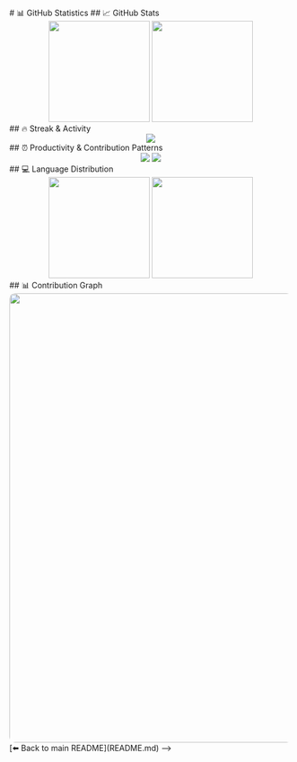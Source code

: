 <!-->

# 📊 GitHub Statistics

## 📈 GitHub Stats
<div align="center">
 <img height="180em" src="https://github-readme-stats.vercel.app/api?username=s009900&show_icons=true&theme=dracula&include_all_commits=true" />
 <img height="180em" src="https://github-readme-stats.vercel.app/api/top-langs/?username=s009900&theme=dracula&layout=compact" />
</div>

## 🔥 Streak & Activity
<div align="center">
 <img src="https://github-readme-streak-stats.herokuapp.com/?user=s009900&theme=dracula" />
</div>

## ⏰ Productivity & Contribution Patterns
<div align="center">
 <img src="http://github-profile-summary-cards.vercel.app/api/cards/productive-time?username=s009900&theme=dracula" />
 <img src="https://github-profile-summary-cards.vercel.app/api/cards/profile-details?username=s009900&theme=dracula" />
</div>

## 💻 Language Distribution
<div align="center">
 <img height="180em" src="https://github-profile-summary-cards.vercel.app/api/cards/repos-per-language?username=s009900&theme=dracula" />
 <img height="180em" src="https://github-profile-summary-cards.vercel.app/api/cards/most-commit-language?username=s009900&theme=dracula" />
</div>

## 📊 Contribution Graph
<div align="center">
 <img src="https://github-readme-activity-graph.vercel.app/graph?username=s009900&theme=dracula&bg_color=282a36&hide_border=true&line=ff79c6&point=f8f8f2" width="800" style="border-radius: 10px;" />
</div>

[⬅️ Back to main README](README.md)


-->
